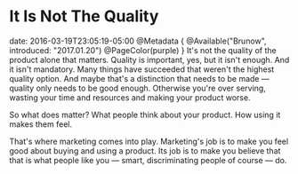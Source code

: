 # It Is Not The Quality
date: 2016-03-19T23:05:19-05:00
@Metadata {
  @Available("Brunow", introduced: "2017.01.20")
  @PageColor(purple)
}
It's not the quality of the product alone that matters. Quality is important, yes, but it isn't enough. And it isn't mandatory. Many things have succeeded that weren't the highest quality option. And maybe that's a distinction that needs to be made &mdash; quality only needs to be good enough. Otherwise you're over serving, wasting your time and resources and making your product worse.

So what does matter? What people think about your product. How using it makes them feel.

That's where marketing comes into play. Marketing's job is to make you feel good about buying and using a product. Its job is to make you believe that that is what people like you &mdash; smart, discriminating people of course &mdash; do.
